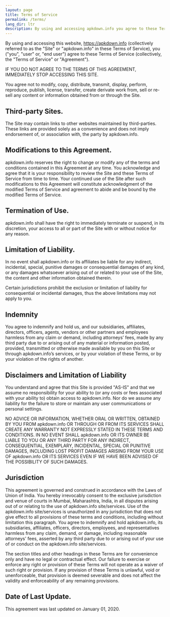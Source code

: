 ```yaml
---
layout: page
title: Terms of Service
permalink: /terms/
lang_dir: ltr
description: By using and accessing apkdown.info you agree to these Terms of Service Agreement.
---
```



By using and accessing this website, https://apkdown.info (collectively referred to as the "Site" or "apkdown.info" in these Terms of Service), you ("you", "user" or, "end user") agree to these Terms of Service (collectively, the "Terms of Service" or "Agreement").

IF YOU DO NOT AGREE TO THE TERMS OF THIS AGREEMENT, IMMEDIATELY STOP ACCESSING THIS SITE.

You agree not to modify, copy, distribute, transmit, display, perform, reproduce, publish, license, transfer, create derivate work from, sell or re-sell any content or information obtained from or through the Site.

## Third-party Sites.

The Site may contain links to other websites maintained by third-parties. These links are provided solely as a convenience and does not imply endorsement of, or association with, the party by apkdown.info.

## Modifications to this Agreement.

apkdown.info reserves the right to change or modify any of the terms and conditions contained in this Agreement at any time. You acknowledge and agree that it is your responsibility to review the Site and these Terms of Service from time to time. Your continued use of the Site after such modifications to this Agreement will constitute acknowledgment of the modified Terms of Service and agreement to abide and be bound by the modified Terms of Service.

## Termination of Use.

apkdown.info shall have the right to immediately terminate or suspend, in its discretion, your access to all or part of the Site with or without notice for any reason.

## Limitation of Liability.

In no event shall apkdown.info or its affiliates be liable for any indirect, incidental, special, punitive damages or consequential damages of any kind, or any damages whatsoever arising out of or related to your use of the Site, the content and other information obtained therein.

Certain jurisdictions prohibit the exclusion or limitation of liability for consequential or incidental damages, thus the above limitations may not apply to you.

## Indemnity

You agree to indemnify and hold us, and our subsidiaries, affiliates, directors, officers, agents, vendors or other partners and employees harmless from any claim or demand, including attorneys’ fees, made by any third party due to or arising out of any material or information posted, provided, transmitted or otherwise made available by you on this Site or through apkdown.info’s services, or by your violation of these Terms, or by your violation of the rights of another.

## Disclaimers and Limitation of Liability

You understand and agree that this Site is provided "AS-IS" and that we assume no responsibility for your ability to (or any costs or fees associated with your ability to) obtain access to apkdown.info. Nor do we assume any liability for the failure to store or maintain any user communications or personal settings.

NO ADVICE OR INFORMATION, WHETHER ORAL OR WRITTEN, OBTAINED BY YOU FROM apkdown.info OR THROUGH OR FROM ITS SERVICES SHALL CREATE ANY WARRANTY NOT EXPRESSLY STATED IN THESE TERMS AND CONDITIONS. IN NO EVENT SHALL apkdown.info OR ITS OWNER BE LIABLE TO YOU OR ANY THIRD PARTY FOR ANY INDIRECT, CONSEQUENTIAL, EXEMPLARY, INCIDENTAL, SPECIAL OR PUNITIVE DAMAGES, INCLUDING LOST PROFIT DAMAGES ARISING FROM YOUR USE OF apkdown.info OR ITS SERVICES EVEN IF WE HAVE BEEN ADVISED OF THE POSSIBILITY OF SUCH DAMAGES.

## Jurisdiction

This agreement is governed and construed in accordance with the Laws of Union of India. You hereby irrevocably consent to the exclusive jurisdiction and venue of courts in Mumbai, Maharashtra, India, in all disputes arising out of or relating to the use of apkdown.info site/services. Use of the apkdown.info site/services is unauthorized in any jurisdiction that does not give effect to all provisions of these terms and conditions, including without limitation this paragraph. You agree to indemnify and hold apkdown.info, its subsidiaries, affiliates, officers, directors, employees, and representatives harmless from any claim, demand, or damage, including reasonable attorneys' fees, asserted by any third party due to or arising out of your use of or conduct on the apkdown.info site/services.

The section titles and other headings in these Terms are for convenience only and have no legal or contractual effect. Our failure to exercise or enforce any right or provision of these Terms will not operate as a waiver of such right or provision. If any provision of these Terms is unlawful, void or unenforceable, that provision is deemed severable and does not affect the validity and enforceability of any remaining provisions.

## Date of Last Update.

This agreement was last updated on January 01, 2020.